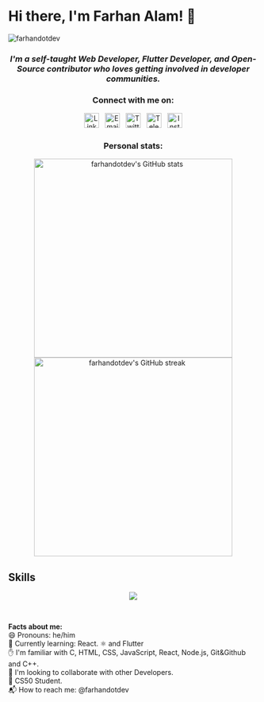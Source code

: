 <h1>Hi there, I'm Farhan Alam! 👋</h1>
<p align="left"> <img src="https://komarev.com/ghpvc/?username=farhandotdev&label=Profile%20views&color=0e75b6&style=flat" alt="farhandotdev" /></p>
<div align="center"><h3><i>I'm a self-taught Web Developer, Flutter Developer, and Open-Source contributor who loves getting involved in developer communities.</i></h3></div>
<section align="center">
    <h3>Connect with me on:</h3>
    <div>
        <a href="https://linkedin.com/in/farhandotdev"><img width="30px" height="30px" src="https://skillicons.dev/icons?i=linkedin" alt="LinkedIn"></a>
        &nbsp;
        <a href="mailto://farhanalam.dev@gmail.com"><img width="30px" height="30px" src="https://skillicons.dev/icons?i=google" alt="Email"></a>
        &nbsp;
        <a href="https://twitter.com/farhandotdev"><img width="30px" height="30px" src="https://skillicons.dev/icons?i=twitter" alt="Twitter"></a>
        &nbsp;
        <a href="https://t.me/farhandotdev"><img width="30px" height="30px" bg="white" src="https://skillicons.dev/icons?i=telegram" alt="Telegram"></a>
        &nbsp;
        <a href="https://instagram.com/farhandotdev"><img width="30px" height="30px" src="https://skillicons.dev/icons?i=instagram" alt="Instagram"></a>
    </div>
</section>

<section align="center">
    <h3>Personal stats:</h3>
    <div>
        <img width="400px" src="https://github-readme-stats.vercel.app/api?username=farhandotdev" alt="farhandotdev's GitHub stats"/>
        <img width="400px" src="https://github-readme-streak-stats.herokuapp.com/?user=farhandotdev&" alt="farhandotdev's GitHub streak"/>
    </div>
</section>
<h2>Skills</h2>

<p align="center">
  <a href="https://skillicons.dev">
    <img src="https://skillicons.dev/icons?i=git,github,vscode,c,cpp,html,css,js,react,nodejs,bootstrap,linux,twitter,python,dart,firebase,flutter,typescript,mysql,redux" />
  </a>
</p>
<p>&nbsp;</p>
<div><b>Facts about me:</b></div>
<div>😄 Pronouns: he/him</div>
<div >🌱 Currently learning: React. ⚛️ and Flutter </div>
<div>✋ I'm familiar with C, HTML, CSS, JavaScript, React, Node.js, Git&Github and C++.</div>
<div>🌟 I'm looking to collaborate with other Developers. </div>
<div>🎒 CS50 Student.</div>
<div>📬 How to reach me: @farhandotdev</div>
